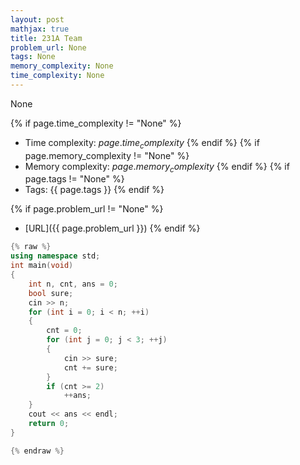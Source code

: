```yaml
---
layout: post
mathjax: true
title: 231A Team
problem_url: None
tags: None
memory_complexity: None
time_complexity: None
---
```


None


{% if page.time_complexity != "None" %}
- Time complexity: ${{ page.time_complexity }}$
{% endif %}
{% if page.memory_complexity != "None" %}
- Memory complexity: ${{ page.memory_complexity }}$
{% endif %}
{% if page.tags != "None" %}
- Tags: {{ page.tags }}
{% endif %}

{% if page.problem_url != "None" %}
- [URL]({{ page.problem_url }})
{% endif %}

```cpp
{% raw %}
using namespace std;
int main(void)
{
    int n, cnt, ans = 0;
    bool sure;
    cin >> n;
    for (int i = 0; i < n; ++i)
    {
        cnt = 0;
        for (int j = 0; j < 3; ++j)
        {
            cin >> sure;
            cnt += sure;
        }
        if (cnt >= 2)
            ++ans;
    }
    cout << ans << endl;
    return 0;
}

{% endraw %}
```